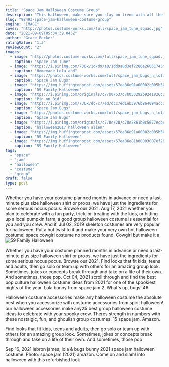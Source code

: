 ```yaml
---
title: "Space Jam Halloween Costume Group"
description: "This halloween, make sure you stay on trend with all the hottest and most popular halloween costume ideas! we have brand new 2021 costumes based on your favorite pop culture events and movies from"
slug: "98493-space-jam-halloween-costume-group"
engine: "IMAGE"
cover: "http://photos.costume-works.com/full/space_jam_tune_squad.jpg"
date: "2021-09-09T05:34:39.045Z"
author: "Grace Becker"
ratingValue: "1.3"
reviewCount: "2"
images:
  - image: "http://photos.costume-works.com/full/space_jam_tune_squad.jpg"
    caption: "Space Jam Tune"
  - image: "https://i.pinimg.com/736x/1d/d9/a8/1dd9a8d3ef2286e26051743fa956ff34--movie-couples-costumes-couples-halloween.jpg"
    caption: "Homemade Lola and"
  - image: "https://photos.costume-works.com/full/space_jam_bugs_n_lola_bunny1.jpg"
    caption: "Space Jam Bugs"
  - image: "https://img.huffingtonpost.com/asset/57ea86e91a00002c005b50f5.jpeg?ops=scalefit_960_noupscale"
    caption: "59 Family Halloween"
  - image: "https://i.pinimg.com/originals/c7/b0/53/c7b053292b92e1826c2b2b37afa3f779.jpg"
    caption: "Pin on Bid"
  - image: "https://i.pinimg.com/736x/dc/c7/ed/dcc7ed1eb3976b864094acc33bda7bf4--space-jam-bugs.jpg"
    caption: "Space Jam Bugs"
  - image: "https://photos.costume-works.com/full/space_jam_bugs_n_lola_bunny2.jpg"
    caption: "Space Jam Bugs"
  - image: "https://i.pinimg.com/originals/c7/0e/28/c70e2861b0c5677ecbed1387672db75c.jpg"
    caption: "halloween2017 halloween alien"
  - image: "https://img.huffingtonpost.com/asset/57ea86e91a00002c005b50f5.jpeg?ops=scalefit_600_noupscale"
    caption: "59 Family Halloween"
  - image: "https://img.huffingtonpost.com/asset/57ea86e81b00003007ef2881.jpeg?ops%3Dscalefit_600_noupscale"
    caption: "59 Family Halloween"
tags:
  - "space"
  - "jam"
  - "halloween"
  - "costume"
  - "group"
draft: false
type: post
---
```


Whether you have your costume planned months in advance or need a last-minute plus size halloween shirt or props, we have just the ingredients for some serious hocus pocus. Browse our 2021. Aug 17, 2021 whether you plan to celebrate with a fun party, trick-or-treating with the kids, or hitting up a local pumpkin farm, a good group halloween costume is essential for you and you crew. And if. Jul 02, 2019 skeleton costumes are very popular for halloween. Put a hot twist to it and make your very own hot halloween costume! space cowgirl costume no products found. Cowgirl  but make it a
![59 Family Halloween](https://img.huffingtonpost.com/asset/57ea86e81b00003007ef2881.jpeg?ops%3Dscalefit_600_noupscale "59 Family Halloween")

Whether you have your costume planned months in advance or need a last-minute plus size halloween shirt or props, we have just the ingredients for some serious hocus pocus. Browse our 2021. Find looks that fit kids, teens and adults, then go solo or team up with others for an amazing group look. Sometimes, jokes or concepts break through and take on a life of their own. And sometimes, those pop. Oct 04, 2021 scroll through and find the best pop culture halloween costume ideas from 2021 for one of the spookiest nights of the year.  Lola bunny from space jam 2. What&#39;s up, bugs! 46
<!--inArticleAds-->

<!--galleryOne-->

Halloween costume accessories make any halloween costume the absolute best when you accessorize with costume accessories from spirit halloween! our halloween accessories make any25 best group halloween costume ideas to celebrate with your spooky crew. Theres strength in numbers with these nostalgic, fun, and ghoulish group costumes.  15 space jam. Amazon.
<!--inArticleAds-->

<!--galleryTwo-->

Find looks that fit kids, teens and adults, then go solo or team up with others for an amazing group look. Sometimes, jokes or concepts break through and take on a life of their own. And sometimes, those pop
<!--galleryThree-->

Sep 16, 2021 lebron james, lola & bugs bunny 2021 space jam halloween costume. Photo: space jam (2021)  amazon. Come on and slam! into halloween with this refurbished look